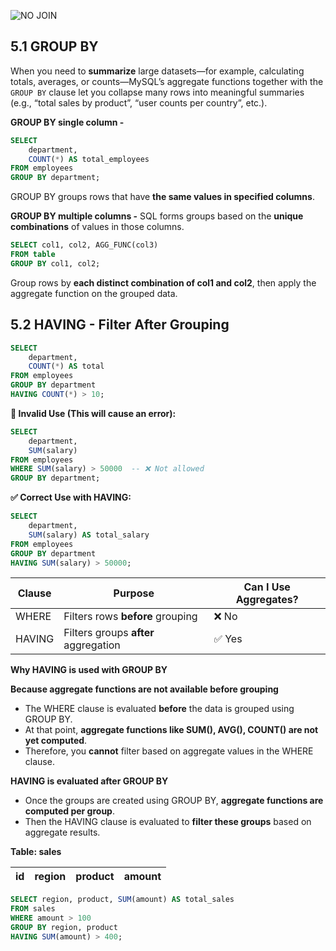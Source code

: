 ![NO JOIN](https://github.com/user-attachments/assets/95c514ca-aa4a-45be-ab2d-b28f7cb22f2a)

## 5.1	GROUP BY

When you need to **summarize** large datasets—for example, calculating totals, averages, or counts—MySQL’s aggregate functions together with the `GROUP BY` clause let you collapse many rows into meaningful summaries (e.g., “total sales by product”, “user counts per country”, etc.).


**GROUP BY single column -** 
```sql
SELECT 
	department, 
	COUNT(*) AS total_employees
FROM employees
GROUP BY department;
```

GROUP BY groups rows that have **the same values in specified columns**. 

**GROUP BY multiple columns -** 
SQL forms groups based on the **unique combinations** of values in those columns.

```sql
SELECT col1, col2, AGG_FUNC(col3)
FROM table
GROUP BY col1, col2;
```

Group rows by **each distinct combination of col1 and col2**, then apply the aggregate function on the grouped data.

## 5.2 HAVING - Filter After Grouping

```sql
SELECT 
	department, 
	COUNT(*) AS total
FROM employees
GROUP BY department
HAVING COUNT(*) > 10;
```

 **🔴 Invalid Use (This will cause an error):**

```sql
SELECT 
	department, 
	SUM(salary)
FROM employees
WHERE SUM(salary) > 50000  -- ❌ Not allowed
GROUP BY department;
```

**✅ Correct Use with HAVING:**

```sql
SELECT 
	department, 
	SUM(salary) AS total_salary
FROM employees
GROUP BY department
HAVING SUM(salary) > 50000;
```

| **Clause** | **Purpose** | **Can I Use Aggregates?** |
| --- | --- | --- |
| WHERE | Filters rows **before** grouping | ❌ No |
| HAVING | Filters groups **after** aggregation | ✅ Yes |

**Why HAVING is used with GROUP BY**

**Because aggregate functions are not available before grouping**

- The WHERE clause is evaluated **before** the data is grouped using GROUP BY.
- At that point, **aggregate functions like SUM(), AVG(), COUNT() are not yet computed**.
- Therefore, you **cannot** filter based on aggregate values in the WHERE clause.

**HAVING is evaluated after GROUP BY**

- Once the groups are created using GROUP BY, **aggregate functions are computed per group**.
- Then the HAVING clause is evaluated to **filter these groups** based on aggregate results.

**Table: sales**

| **id** | **region** | **product** | **amount** |
| --- | --- | --- | --- |

```sql
SELECT region, product, SUM(amount) AS total_sales
FROM sales
WHERE amount > 100
GROUP BY region, product
HAVING SUM(amount) > 400;
```


